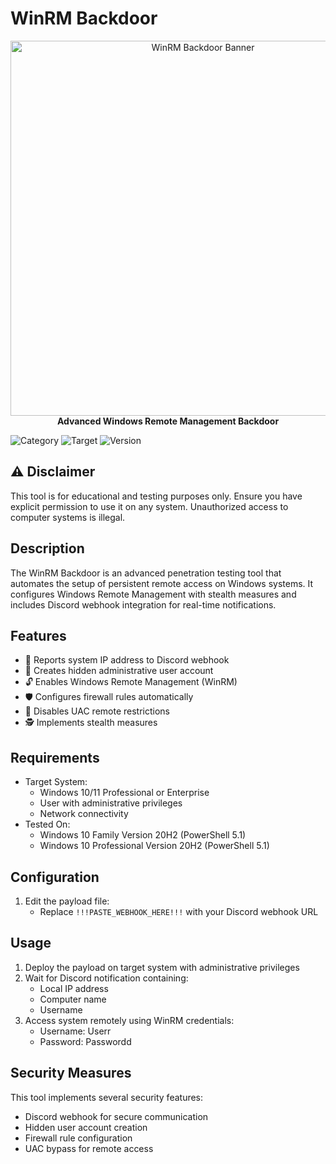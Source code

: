 # WinRM Backdoor

<p align="center">
  <img src="../assets/winrm-banner.png" alt="WinRM Backdoor Banner" width="600"/>
  <br>
  <strong>Advanced Windows Remote Management Backdoor</strong>
</p>

![Category](https://img.shields.io/badge/Category-Remote%20Access-red)
![Target](https://img.shields.io/badge/Target-Windows-blue)
![Version](https://img.shields.io/badge/Version-1.0-green)

## ⚠️ Disclaimer

This tool is for educational and testing purposes only. Ensure you have explicit permission to use it on any system. Unauthorized access to computer systems is illegal.

## Description

The WinRM Backdoor is an advanced penetration testing tool that automates the setup of persistent remote access on Windows systems. It configures Windows Remote Management with stealth measures and includes Discord webhook integration for real-time notifications.

## Features

- 📡 Reports system IP address to Discord webhook
- 👤 Creates hidden administrative user account
- 🔓 Enables Windows Remote Management (WinRM)
- 🛡️ Configures firewall rules automatically
- 🚫 Disables UAC remote restrictions
- 🕵️ Implements stealth measures

## Requirements

- Target System:
    - Windows 10/11 Professional or Enterprise
    - User with administrative privileges
    - Network connectivity
- Tested On:
    - Windows 10 Family Version 20H2 (PowerShell 5.1)
    - Windows 10 Professional Version 20H2 (PowerShell 5.1)

## Configuration

1. Edit the payload file:
    - Replace `!!!PASTE_WEBHOOK_HERE!!!` with your Discord webhook URL

## Usage

1. Deploy the payload on target system with administrative privileges
2. Wait for Discord notification containing:
    - Local IP address
    - Computer name
    - Username
3. Access system remotely using WinRM credentials:
    - Username: Userr
    - Password: Passwordd

## Security Measures

This tool implements several security features:
- Discord webhook for secure communication
- Hidden user account creation
- Firewall rule configuration
- UAC bypass for remote access